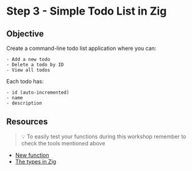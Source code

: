 # Step 3 - Simple Todo List in Zig

## Objective

Create a command-line todo list application where you can:

    - Add a new todo
    - Delete a todo by ID
    - View all todos

Each todo has:

    - id (auto-incremented)
    - name
    - description

## Resources

> 💡 To easily test your functions during this workshop remember to check the tools mentioned above

- [New function](https://ziglang.org/documentation/master/#Functions)
- [The types in Zig](https://ziglang.org/documentation/master/#Primitive-Types)
